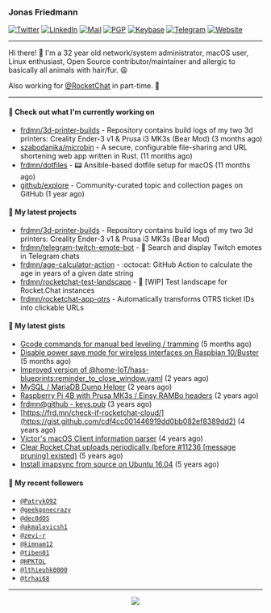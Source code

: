 ### Jonas Friedmann

[![Twitter](https://img.shields.io/badge/-frdmn-1ca0f1?style=flat-square&logo=twitter&logoColor=white&link=https://twitter.com/frdmn)](https://twitter.com/frdmn)
[![LinkedIn](https://img.shields.io/badge/-Jonas_Friedmann-blue?style=flat-square&logo=Linkedin&logoColor=white&link=https://www.linkedin.com/in/frdmn/)](https://www.linkedin.com/in/frdmn/)
[![Mail](https://img.shields.io/badge/-j@frd.mn-c14438?style=flat-square&logo=Gmail&logoColor=white&link=mailto:j@frd.mn)](mailto:j@frd.mn)
[![PGP](https://img.shields.io/keybase/pgp/frdmn?style=flat-square)](https://keyserver.ubuntu.com/pks/lookup?op=get&search=0x592054efee01155264764ec9b6e314fbd713fc95)
[![Keybase](https://img.shields.io/badge/-frdmn-ff6f21?style=flat-square&logo=Keybase&logoColor=white&link=https://keybase.io/frdmn/)](https://keybase.io/frdmn/)
[![Telegram](https://img.shields.io/badge/-@frdmn-0088cc?style=flat-square&logo=Telegram&link=http://t.me/frdmn)](http://t.me/frdmn)
[![Website](https://img.shields.io/static/v1?label=https://&message=frd.mn&color=yellow&logo=&style=flat-square&logoColor=white)](https://frd.mn/)

---

Hi there! 👋 I'm a 32 year old network/system administrator, macOS user, Linux enthusiast, Open Source contributor/maintainer and allergic to basically all animals with hair/fur. 😫

Also working for [@RocketChat](https://github.com/RocketChat) in part-time. 🚀

---

#### 👷 Check out what I'm currently working on

- [frdmn/3d-printer-builds](https://github.com/frdmn/3d-printer-builds) - Repository contains build logs of my two 3d printers: Creality Ender-3 v1 &amp; Prusa i3 MK3s (Bear Mod) (3 months ago)
- [szabodanika/microbin](https://github.com/szabodanika/microbin) - A secure, configurable file-sharing and URL shortening web app written in Rust. (11 months ago)
- [frdmn/dotfiles](https://github.com/frdmn/dotfiles) - :pager: Ansible-based dotfile setup for macOS (11 months ago)
- [github/explore](https://github.com/github/explore) - Community-curated topic and collection pages on GitHub (1 year ago)

#### 🌱 My latest projects

- [frdmn/3d-printer-builds](https://github.com/frdmn/3d-printer-builds) - Repository contains build logs of my two 3d printers: Creality Ender-3 v1 &amp; Prusa i3 MK3s (Bear Mod)
- [frdmn/telegram-twitch-emote-bot](https://github.com/frdmn/telegram-twitch-emote-bot) - 💬 Search and display Twitch emotes in Telegram chats
- [frdmn/age-calculator-action](https://github.com/frdmn/age-calculator-action) - :octocat: GitHub Action to calculate the age in years of a given date string
- [frdmn/rocketchat-test-landscape](https://github.com/frdmn/rocketchat-test-landscape) - 🚧 [WIP] Test landscape for Rocket.Chat instances
- [frdmn/rocketchat-app-otrs](https://github.com/frdmn/rocketchat-app-otrs) - Automatically transforms OTRS ticket IDs into clickable URLs

#### 🔭 My latest gists

- [Gcode commands for manual bed leveling / tramming](https://gist.github.com/dfdae53cefc8e107f5110c80012f208e) (5 months ago)
- [Disable power save mode for wireless interfaces on Raspbian 10/Buster](https://gist.github.com/9b3fcf8ee7e6b2223da44314e023c969) (5 months ago)
- [Improved version of @home-IoT/hass-blueprints:reminder_to_close_window.yaml](https://gist.github.com/39d17ce1f63de73dad2457e3a17e38ca) (2 years ago)
- [MySQL / MariaDB Dump Helper](https://gist.github.com/d1b79c7b8bcdbb26e487a52930687253) (2 years ago)
- [Raspberry Pi 4B with Prusa MK3s / Einsy RAMBo headers](https://gist.github.com/1bcefbb4f1d2e17c21450abd8869dae3) (2 years ago)
- [frdmn@github - keys.pub](https://gist.github.com/d96b74034451f966c06df5fd14d7d62f) (3 years ago)
- [https://frd.mn/check-if-rocketchat-cloud/](https://gist.github.com/cdf4cc001446919dd0bb082ef8389dd2) (4 years ago)
- [Victor&#39;s macOS Client information parser](https://gist.github.com/5eeebc05c61c7a00450aee8b81be824c) (4 years ago)
- [Clear Rocket.Chat uploads periodically (before #11236 [message pruning] existed)](https://gist.github.com/acfffa4d099df023a8ea90df0b6dc650) (5 years ago)
- [Install imapsync from source on Ubuntu 16.04](https://gist.github.com/3f94306bcfda871b1d3c61c400926e5c) (5 years ago)

#### 👤 My recent followers

- [`@PatrykO92`](https://github.com/PatrykO92)
- [`@geekgonecrazy`](https://github.com/geekgonecrazy)
- [`@dec0dOS`](https://github.com/dec0dOS)
- [`@akmalovicsh1`](https://github.com/akmalovicsh1)
- [`@zevi-r`](https://github.com/zevi-r)
- [`@kimnam12`](https://github.com/kimnam12)
- [`@tiben01`](https://github.com/tiben01)
- [`@HPKTOL`](https://github.com/HPKTOL)
- [`@lthieuhk0000`](https://github.com/lthieuhk0000)
- [`@trhai68`](https://github.com/trhai68)

---

<p align="center">
  <img src="https://github-readme-stats.vercel.app/api?username=frdmn&show_icons=true">
</p>
